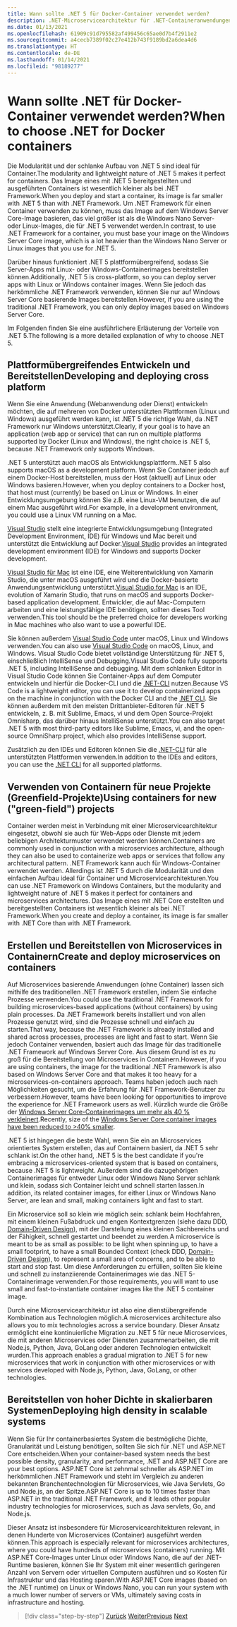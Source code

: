 ```yaml
---
title: Wann sollte .NET 5 für Docker-Container verwendet werden?
description: .NET-Microservicearchitektur für .NET-Containeranwendungen | Wann sollte .NET für Docker-Container verwendet werden?
ms.date: 01/13/2021
ms.openlocfilehash: 61909c91d795582af499456c65ae0d7b4f2911e2
ms.sourcegitcommit: a4cecb7389f02c27e412b743f9189bd2a6dea4d6
ms.translationtype: HT
ms.contentlocale: de-DE
ms.lasthandoff: 01/14/2021
ms.locfileid: "98189277"
---
```

# <a name="when-to-choose-net-for-docker-containers"></a><span data-ttu-id="ed490-103">Wann sollte .NET für Docker-Container verwendet werden?</span><span class="sxs-lookup"><span data-stu-id="ed490-103">When to choose .NET for Docker containers</span></span>

<span data-ttu-id="ed490-104">Die Modularität und der schlanke Aufbau von .NET 5 sind ideal für Container.</span><span class="sxs-lookup"><span data-stu-id="ed490-104">The modularity and lightweight nature of .NET 5 makes it perfect for containers.</span></span> <span data-ttu-id="ed490-105">Das Image eines mit .NET 5 bereitgestellten und ausgeführten Containers ist wesentlich kleiner als bei .NET Framework.</span><span class="sxs-lookup"><span data-stu-id="ed490-105">When you deploy and start a container, its image is far smaller with .NET 5 than with .NET Framework.</span></span> <span data-ttu-id="ed490-106">Um .NET Framework für einen Container verwenden zu können, muss das Image auf dem Windows Server Core-Image basieren, das viel größer ist als die Windows Nano Server- oder Linux-Images, die für .NET 5 verwendet werden.</span><span class="sxs-lookup"><span data-stu-id="ed490-106">In contrast, to use .NET Framework for a container, you must base your image on the Windows Server Core image, which is a lot heavier than the Windows Nano Server or Linux images that you use for .NET 5.</span></span>

<span data-ttu-id="ed490-107">Darüber hinaus funktioniert .NET 5 plattformübergreifend, sodass Sie Server-Apps mit Linux- oder Windows-Containerimages bereitstellen können.</span><span class="sxs-lookup"><span data-stu-id="ed490-107">Additionally, .NET 5 is cross-platform, so you can deploy server apps with Linux or Windows container images.</span></span> <span data-ttu-id="ed490-108">Wenn Sie jedoch das herkömmliche .NET Framework verwenden, können Sie nur auf Windows Server Core basierende Images bereitstellen.</span><span class="sxs-lookup"><span data-stu-id="ed490-108">However, if you are using the traditional .NET Framework, you can only deploy images based on Windows Server Core.</span></span>

<span data-ttu-id="ed490-109">Im Folgenden finden Sie eine ausführlichere Erläuterung der Vorteile von .NET 5.</span><span class="sxs-lookup"><span data-stu-id="ed490-109">The following is a more detailed explanation of why to choose .NET 5.</span></span>

## <a name="developing-and-deploying-cross-platform"></a><span data-ttu-id="ed490-110">Plattformübergreifendes Entwickeln und Bereitstellen</span><span class="sxs-lookup"><span data-stu-id="ed490-110">Developing and deploying cross platform</span></span>

<span data-ttu-id="ed490-111">Wenn Sie eine Anwendung (Webanwendung oder Dienst) entwickeln möchten, die auf mehreren von Docker unterstützten Plattformen (Linux und Windows) ausgeführt werden kann, ist .NET 5 die richtige Wahl, da .NET Framework nur Windows unterstützt.</span><span class="sxs-lookup"><span data-stu-id="ed490-111">Clearly, if your goal is to have an application (web app or service) that can run on multiple platforms supported by Docker (Linux and Windows), the right choice is .NET 5, because .NET Framework only supports Windows.</span></span>

<span data-ttu-id="ed490-112">.NET 5 unterstützt auch macOS als Entwicklungsplattform.</span><span class="sxs-lookup"><span data-stu-id="ed490-112">.NET 5 also supports macOS as a development platform.</span></span> <span data-ttu-id="ed490-113">Wenn Sie Container jedoch auf einem Docker-Host bereitstellen, muss der Host (aktuell) auf Linux oder Windows basieren.</span><span class="sxs-lookup"><span data-stu-id="ed490-113">However, when you deploy containers to a Docker host, that host must (currently) be based on Linux or Windows.</span></span> <span data-ttu-id="ed490-114">In einer Entwicklungsumgebung können Sie z.B. eine Linux-VM benutzen, die auf einem Mac ausgeführt wird.</span><span class="sxs-lookup"><span data-stu-id="ed490-114">For example, in a development environment, you could use a Linux VM running on a Mac.</span></span>

<span data-ttu-id="ed490-115">[Visual Studio](https://www.visualstudio.com/vs/) stellt eine integrierte Entwicklungsumgebung (Integrated Development Environment, IDE) für Windows und Mac bereit und unterstützt die Entwicklung auf Docker.</span><span class="sxs-lookup"><span data-stu-id="ed490-115">[Visual Studio](https://www.visualstudio.com/vs/) provides an integrated development environment (IDE) for Windows and supports Docker development.</span></span>

<span data-ttu-id="ed490-116">[Visual Studio für Mac](https://www.visualstudio.com/vs/visual-studio-mac/) ist eine IDE, eine Weiterentwicklung von Xamarin Studio, die unter macOS ausgeführt wird und die Docker-basierte Anwendungsentwicklung unterstützt.</span><span class="sxs-lookup"><span data-stu-id="ed490-116">[Visual Studio for Mac](https://www.visualstudio.com/vs/visual-studio-mac/) is an IDE, evolution of Xamarin Studio, that runs on macOS and supports Docker-based application development.</span></span> <span data-ttu-id="ed490-117">Entwickler, die auf Mac-Computern arbeiten und eine leistungsfähige IDE benötigen, sollten dieses Tool verwenden.</span><span class="sxs-lookup"><span data-stu-id="ed490-117">This tool should be the preferred choice for developers working in Mac machines who also want to use a powerful IDE.</span></span>

<span data-ttu-id="ed490-118">Sie können außerdem [Visual Studio Code](https://code.visualstudio.com/) unter macOS, Linux und Windows verwenden.</span><span class="sxs-lookup"><span data-stu-id="ed490-118">You can also use [Visual Studio Code](https://code.visualstudio.com/) on macOS, Linux, and Windows.</span></span> <span data-ttu-id="ed490-119">Visual Studio Code bietet vollständige Unterstützung für .NET 5, einschließlich IntelliSense und Debugging.</span><span class="sxs-lookup"><span data-stu-id="ed490-119">Visual Studio Code fully supports .NET 5, including IntelliSense and debugging.</span></span> <span data-ttu-id="ed490-120">Mit dem schlanken Editor in Visual Studio Code können Sie Container-Apps auf dem Computer entwickeln und hierfür die Docker-CLI und die [.NET-CLI](../../../core/tools/index.md) nutzen.</span><span class="sxs-lookup"><span data-stu-id="ed490-120">Because VS Code is a lightweight editor, you can use it to develop containerized apps on the machine in conjunction with the Docker CLI and the [.NET CLI](../../../core/tools/index.md).</span></span> <span data-ttu-id="ed490-121">Sie können außerdem mit den meisten Drittanbieter-Editoren für .NET 5 entwickeln, z. B. mit Sublime, Emacs, vi und dem Open Source-Projekt Omnisharp, das darüber hinaus IntelliSense unterstützt.</span><span class="sxs-lookup"><span data-stu-id="ed490-121">You can also target .NET 5 with most third-party editors like Sublime, Emacs, vi, and the open-source OmniSharp project, which also provides IntelliSense support.</span></span>

<span data-ttu-id="ed490-122">Zusätzlich zu den IDEs und Editoren können Sie die [.NET-CLI](../../../core/tools/index.md) für alle unterstützten Plattformen verwenden.</span><span class="sxs-lookup"><span data-stu-id="ed490-122">In addition to the IDEs and editors, you can use the [.NET CLI](../../../core/tools/index.md) for all supported platforms.</span></span>

## <a name="using-containers-for-new-green-field-projects"></a><span data-ttu-id="ed490-123">Verwenden von Containern für neue Projekte (Greenfield-Projekte)</span><span class="sxs-lookup"><span data-stu-id="ed490-123">Using containers for new ("green-field") projects</span></span>

<span data-ttu-id="ed490-124">Container werden meist in Verbindung mit einer Microservicearchitektur eingesetzt, obwohl sie auch für Web-Apps oder Dienste mit jedem beliebigen Architekturmuster verwendet werden können.</span><span class="sxs-lookup"><span data-stu-id="ed490-124">Containers are commonly used in conjunction with a microservices architecture, although they can also be used to containerize web apps or services that follow any architectural pattern.</span></span> <span data-ttu-id="ed490-125">.NET Framework kann auch für Windows-Container verwendet werden. Allerdings ist .NET 5 durch die Modularität und den einfachen Aufbau ideal für Container und Microservicearchitekturen.</span><span class="sxs-lookup"><span data-stu-id="ed490-125">You can use .NET Framework on Windows Containers, but the modularity and lightweight nature of .NET 5 makes it perfect for containers and microservices architectures.</span></span> <span data-ttu-id="ed490-126">Das Image eines mit .NET Core erstellten und bereitgestellten Containers ist wesentlich kleiner als bei .NET Framework.</span><span class="sxs-lookup"><span data-stu-id="ed490-126">When you create and deploy a container, its image is far smaller with .NET Core than with .NET Framework.</span></span>

## <a name="create-and-deploy-microservices-on-containers"></a><span data-ttu-id="ed490-127">Erstellen und Bereitstellen von Microservices in Containern</span><span class="sxs-lookup"><span data-stu-id="ed490-127">Create and deploy microservices on containers</span></span>

<span data-ttu-id="ed490-128">Auf Microservices basierende Anwendungen (ohne Container) lassen sich mithilfe des traditionellen .NET Framework erstellen, indem Sie einfache Prozesse verwenden.</span><span class="sxs-lookup"><span data-stu-id="ed490-128">You could use the traditional .NET Framework for building microservices-based applications (without containers) by using plain processes.</span></span> <span data-ttu-id="ed490-129">Da .NET Framework bereits installiert und von allen Prozesse genutzt wird, sind die Prozesse schnell und einfach zu starten.</span><span class="sxs-lookup"><span data-stu-id="ed490-129">That way, because the .NET Framework is already installed and shared across processes, processes are light and fast to start.</span></span> <span data-ttu-id="ed490-130">Wenn Sie jedoch Container verwenden, basiert auch das Image für das traditionelle .NET Framework auf Windows Server Core. Aus diesem Grund ist es zu groß für die Bereitstellung von Microservices in Containern.</span><span class="sxs-lookup"><span data-stu-id="ed490-130">However, if you are using containers, the image for the traditional .NET Framework is also based on Windows Server Core and that makes it too heavy for a microservices-on-containers approach.</span></span> <span data-ttu-id="ed490-131">Teams haben jedoch auch nach Möglichkeiten gesucht, um die Erfahrung für .NET Framework-Benutzer zu verbessern.</span><span class="sxs-lookup"><span data-stu-id="ed490-131">However, teams have been looking for opportunities to improve the experience for .NET Framework users as well.</span></span> <span data-ttu-id="ed490-132">Kürzlich wurde die Größe der [Windows Server Core-Containerimages um mehr als 40 % verkleinert](https://devblogs.microsoft.com/dotnet/we-made-windows-server-core-container-images-40-smaller).</span><span class="sxs-lookup"><span data-stu-id="ed490-132">Recently, size of the [Windows Server Core container images have been reduced to >40% smaller](https://devblogs.microsoft.com/dotnet/we-made-windows-server-core-container-images-40-smaller).</span></span>

<span data-ttu-id="ed490-133">.NET 5 ist hingegen die beste Wahl, wenn Sie ein an Microservices orientiertes System erstellen, das auf Containern basiert, da .NET 5 sehr schlank ist.</span><span class="sxs-lookup"><span data-stu-id="ed490-133">On the other hand, .NET 5 is the best candidate if you're embracing a microservices-oriented system that is based on containers, because .NET 5 is lightweight.</span></span> <span data-ttu-id="ed490-134">Außerdem sind die dazugehörigen Containerimages für entweder Linux oder Windows Nano Server schlank und klein, sodass sich Container leicht und schnell starten lassen.</span><span class="sxs-lookup"><span data-stu-id="ed490-134">In addition, its related container images, for either Linux or Windows Nano Server, are lean and small, making containers light and fast to start.</span></span>

<span data-ttu-id="ed490-135">Ein Microservice soll so klein wie möglich sein: schlank beim Hochfahren, mit einem kleinen Fußabdruck und engen Kontextgrenzen (siehe dazu DDD, [Domain-Driven Design](https://en.wikipedia.org/wiki/Domain-driven_design)), mit der Darstellung eines kleinen Sachbereichs und der Fähigkeit, schnell gestartet und beendet zu werden.</span><span class="sxs-lookup"><span data-stu-id="ed490-135">A microservice is meant to be as small as possible: to be light when spinning up, to have a small footprint, to have a small Bounded Context (check DDD, [Domain-Driven Design](https://en.wikipedia.org/wiki/Domain-driven_design)), to represent a small area of concerns, and to be able to start and stop fast.</span></span> <span data-ttu-id="ed490-136">Um diese Anforderungen zu erfüllen, sollten Sie kleine und schnell zu instanziierende Containerimages wie das .NET 5-Containerimage verwenden.</span><span class="sxs-lookup"><span data-stu-id="ed490-136">For those requirements, you will want to use small and fast-to-instantiate container images like the .NET 5 container image.</span></span>

<span data-ttu-id="ed490-137">Durch eine Microservicearchitektur ist also eine dienstübergreifende Kombination aus Technologien möglich.</span><span class="sxs-lookup"><span data-stu-id="ed490-137">A microservices architecture also allows you to mix technologies across a service boundary.</span></span> <span data-ttu-id="ed490-138">Dieser Ansatz ermöglicht eine kontinuierliche Migration zu .NET 5 für neue Microservices, die mit anderen Microservices oder Diensten zusammenarbeiten, die mit Node.js, Python, Java, GoLang oder anderen Technologien entwickelt wurden.</span><span class="sxs-lookup"><span data-stu-id="ed490-138">This approach enables a gradual migration to .NET 5 for new microservices that work in conjunction with other microservices or with services developed with Node.js, Python, Java, GoLang, or other technologies.</span></span>

## <a name="deploying-high-density-in-scalable-systems"></a><span data-ttu-id="ed490-139">Bereitstellen von hoher Dichte in skalierbaren Systemen</span><span class="sxs-lookup"><span data-stu-id="ed490-139">Deploying high density in scalable systems</span></span>

<span data-ttu-id="ed490-140">Wenn Sie für Ihr containerbasiertes System die bestmögliche Dichte, Granularität und Leistung benötigen, sollten Sie sich für .NET und ASP.NET Core entscheiden.</span><span class="sxs-lookup"><span data-stu-id="ed490-140">When your container-based system needs the best possible density, granularity, and performance, .NET and ASP.NET Core are your best options.</span></span> <span data-ttu-id="ed490-141">ASP.NET Core ist zehnmal schneller als ASP.NET im herkömmlichen .NET Framework und steht im Vergleich zu anderen bekannten Branchentechnologien für Microservices, wie Java Servlets, Go und Node.js, an der Spitze.</span><span class="sxs-lookup"><span data-stu-id="ed490-141">ASP.NET Core is up to 10 times faster than ASP.NET in the traditional .NET Framework, and it leads other popular industry technologies for microservices, such as Java servlets, Go, and Node.js.</span></span>

<span data-ttu-id="ed490-142">Dieser Ansatz ist insbesondere für Microservicearchitekturen relevant, in denen Hunderte von Microservices (Container) ausgeführt werden können.</span><span class="sxs-lookup"><span data-stu-id="ed490-142">This approach is especially relevant for microservices architectures, where you could have hundreds of microservices (containers) running.</span></span> <span data-ttu-id="ed490-143">Mit ASP.NET Core-Images unter Linux oder Windows Nano, die auf der .NET-Runtime basieren, können Sie Ihr System mit einer wesentlich geringeren Anzahl von Servern oder virtuellen Computern ausführen und so Kosten für Infrastruktur und das Hosting sparen.</span><span class="sxs-lookup"><span data-stu-id="ed490-143">With ASP.NET Core images (based on the .NET runtime) on Linux or Windows Nano, you can run your system with a much lower number of servers or VMs, ultimately saving costs in infrastructure and hosting.</span></span>

>[!div class="step-by-step"]
><span data-ttu-id="ed490-144">[Zurück](general-guidance.md)
>[Weiter](net-framework-container-scenarios.md)</span><span class="sxs-lookup"><span data-stu-id="ed490-144">[Previous](general-guidance.md)
[Next](net-framework-container-scenarios.md)</span></span>
